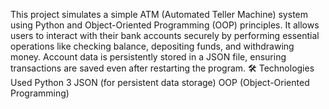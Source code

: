 This project simulates a simple ATM (Automated Teller Machine) system using Python and Object-Oriented Programming (OOP) principles. 
It allows users to interact with their bank accounts securely by performing essential operations like checking balance, depositing funds, and withdrawing money. Account data is persistently stored in a JSON file, ensuring transactions are saved even after restarting the program.
 🛠️ Technologies Used
Python 3
JSON (for persistent data storage)
OOP (Object-Oriented Programming)
